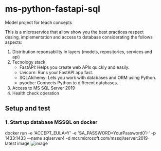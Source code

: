 # ms-python-fastapi-sql
Model project for teach concepts

This is a microservice that allow show you the best practices respect desing, implementation and access to database considerating the follows aspects:

1. Distribution reponsability in layers (models, repositories, services and api)
2. Tecnology stack
   - FastAPI: Helps you create web APIs quickly and easily.
   - Uvicorn: Runs your FastAPI app fast.
   - SQLAlchemy: Lets you work with databases and ORM using Python.
   - pyodbc: Connects Python to different databases.
3. Access to MS SQL Server 2019
3. Health check operation
   
## Setup and test
### 1. Start up database MSSQL on docker
docker run -e 'ACCEPT_EULA=Y' -e 'SA_PASSWORD=YourPassword01-' -p 1433:1433 --name sqlserver4 -d mcr.microsoft.com/mssql/server:2019-latest image
![image](https://github.com/user-attachments/assets/dbea9d26-237f-44c9-b764-037f4eb53b2b)




